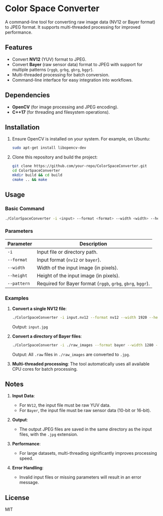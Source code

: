 # Color Space Converter

A command-line tool for converting raw image data (NV12 or Bayer format) to JPEG format. It supports multi-threaded processing for improved performance.

## Features
- Convert **NV12** (YUV) format to JPEG.
- Convert **Bayer** (raw sensor data) format to JPEG with support for multiple patterns (`rggb`, `grbg`, `gbrg`, `bggr`).
- Multi-threaded processing for batch conversion.
- Command-line interface for easy integration into workflows.

## Dependencies
- **OpenCV** (for image processing and JPEG encoding).
- **C++17** (for threading and filesystem operations).

## Installation
1. Ensure OpenCV is installed on your system. For example, on Ubuntu:
   ```bash
   sudo apt-get install libopencv-dev
   ```
2. Clone this repository and build the project:
   ```bash
   git clone https://github.com/your-repo/ColorSpaceConverter.git
   cd ColorSpaceConverter
   mkdir build && cd build
   cmake .. && make
   ```

## Usage
### Basic Command
```bash
./ColorSpaceConverter -i <input> --format <format> --width <width> --height <height> [--pattern <pattern>]
```

### Parameters
| Parameter       | Description                                                                 |
|----------------|-----------------------------------------------------------------------------|
| `-i`           | Input file or directory path.                                               |
| `--format`     | Input format (`nv12` or `bayer`).                                           |
| `--width`      | Width of the input image (in pixels).                                       |
| `--height`     | Height of the input image (in pixels).                                      |
| `--pattern`    | Required for Bayer format (`rggb`, `grbg`, `gbrg`, `bggr`).                |

### Examples
1. **Convert a single NV12 file**:
   ```bash
   ./ColorSpaceConverter -i input.nv12 --format nv12 --width 1920 --height 1080
   ```
   Output: `input.jpg`

2. **Convert a directory of Bayer files**:
   ```bash
   ./ColorSpaceConverter -i ./raw_images --format bayer --width 1280 --height 720 --pattern rggb
   ```
   Output: All `.raw` files in `./raw_images` are converted to `.jpg`.

3. **Multi-threaded processing**:
   The tool automatically uses all available CPU cores for batch processing.

## Notes
1. **Input Data**:
   - For `NV12`, the input file must be raw YUV data.
   - For `Bayer`, the input file must be raw sensor data (10-bit or 16-bit).

2. **Output**:
   - The output JPEG files are saved in the same directory as the input files, with the `.jpg` extension.

3. **Performance**:
   - For large datasets, multi-threading significantly improves processing speed.

4. **Error Handling**:
   - Invalid input files or missing parameters will result in an error message.

## License
MIT
